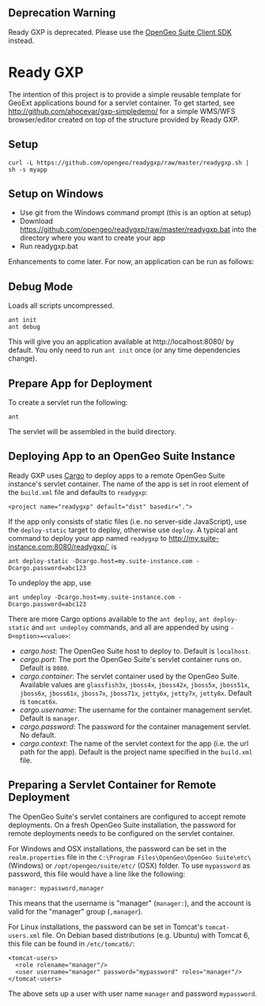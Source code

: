 ## Deprecation Warning

Ready GXP is deprecated. Please use the [OpenGeo Suite Client SDK](http://opengeo.org/technology/sdk/) instead.

# Ready GXP

The intention of this project is to provide a simple reusable template for 
GeoExt applications bound for a servlet container. To get started, see
http://github.com/ahocevar/gxp-simpledemo/ for a simple WMS/WFS browser/editor
created on top of the structure provided by Ready GXP.

## Setup

    curl -L https://github.com/opengeo/readygxp/raw/master/readygxp.sh | sh -s myapp

## Setup on Windows

* Use git from the Windows command prompt (this is an option at setup)
* Download https://github.com/opengeo/readygxp/raw/master/readygxp.bat into the directory where you want to create your app
* Run readygxp.bat

Enhancements to come later.  For now, an application can be run as follows:

## Debug Mode

Loads all scripts uncompressed.

    ant init
    ant debug

This will give you an application available at http://localhost:8080/ by
default.  You only need to run `ant init` once (or any time dependencies
change).

## Prepare App for Deployment

To create a servlet run the following:

    ant

The servlet will be assembled in the build directory.

## Deploying App to an OpenGeo Suite Instance

Ready GXP uses [Cargo](http://cargo.codehaus.org/) to deploy apps to a remote
OpenGeo Suite instance's servlet container. The name of the app is set in root element of the `build.xml` file and defaults to `readygxp`:

    <project name="readygxp" default="dist" basedir=".">

If the app only consists of static files (i.e. no server-side JavaScript), use
the `deploy-static` target to deploy, otherwise use `deploy`. A typical ant
command to deploy your app named `readygxp` to http://my.suite-instance.com:8080/readygxp/` is

    ant deploy-static -Dcargo.host=my.suite-instance.com -Dcargo.password=abc123

To undeploy the app, use

    ant undeploy -Dcargo.host=my.suite-instance.com -Dcargo.password=abc123

There are more Cargo options available to the `ant deploy`, `ant deploy-static` and `ant undeploy` commands, and all are appended by using `-D<option>=<value>`:

* *cargo.host*: The OpenGeo Suite host to deploy to. Default is `localhost`.
* *cargo.port*: The port the OpenGeo Suite's servlet container runs on. Default is `8080`.
* *cargo.container*: The servlet container used by the OpenGeo Suite. Available values are `glassfish3x`, `jboss4x`, `jboss42x`, `jboss5x`, `jboss51x`, `jboss6x`, `jboss61x`, `jboss7x`, `jboss71x`, `jetty6x`, `jetty7x`, `jetty8x`. Default is `tomcat6x`.
* *cargo.username*: The username for the container management servlet. Default is `manager`.
* *cargo.password*: The password for the container management servlet. No default.
* *cargo.context*: The name of the servlet context for the app (i.e. the url path for the app). Default is the project name specified in the `build.xml` file.

## Preparing a Servlet Container for Remote Deployment

The OpenGeo Suite's servlet containers are configured to accept remote deployments. On a fresh OpenGeo Suite installation, the password for remote deployments needs to be configured on the servlet container.

For Windows and OSX installations, the password can be set in the `realm.properties` file in the `C:\Program Files\OpenGeo\OpenGeo Suite\etc\` (Windows) or `/opt/opengeo/suite/etc/` (OSX) folder. To use `mypassword` as password, this file would have a line like the following:

    manager: mypassword,manager

This means that the username is "manager" (`manager:`), and the account is valid for the "manager" group (`,manager`).

For Linux installations, the password can be set in Tomcat's `tomcat-users.xml` file. On Debian based distributions (e.g. Ubuntu) with Tomcat 6, this file can be found in `/etc/tomcat6/`:

    <tomcat-users>
      <role rolename="manager"/>
      <user username="manager" password="mypassword" roles="manager"/>
    </tomcat-users>

The above sets up a user with user name `manager` and password `mypassword`.
